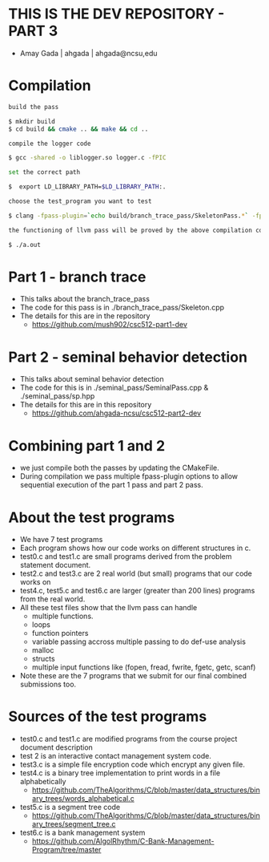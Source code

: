 # THIS IS THE DEV REPOSITORY - PART 3
- Amay Gada | ahgada | ahgada@ncsu,edu

# Compilation

```bash
build the pass

$ mkdir build
$ cd build && cmake .. && make && cd ..

compile the logger code

$ gcc -shared -o liblogger.so logger.c -fPIC

set the correct path

$  export LD_LIBRARY_PATH=$LD_LIBRARY_PATH:.

choose the test_program you want to test

$ clang -fpass-plugin=`echo build/branch_trace_pass/SkeletonPass.*` -fpass-plugin=`echo build/seminal_pass/SeminalPass.*` -g test<choose>.c -L. -llogger

the functioning of llvm pass will be proved by the above compilation command, however if you wish to run the binary output:

$ ./a.out

```

# Part 1 - branch trace
- This talks about the branch_trace_pass
- The code for this pass is in ./branch_trace_pass/Skeleton.cpp
- The details for this are in the repository
    - https://github.com/mush902/csc512-part1-dev

# Part 2 - seminal behavior detection
- This talks about seminal behavior detection
- The code for this is in ./seminal_pass/SeminalPass.cpp   &   ./seminal_pass/sp.hpp
- The details for this are in this repository
    - https://github.com/ahgada-ncsu/csc512-part2-dev
 
# Combining part 1 and 2
- we just compile both the passes by updating the CMakeFile.
- During compilation we pass multiple fpass-plugin options to allow sequential execution of the part 1 pass and part 2 pass.

# About the test programs
- We have 7 test programs
- Each program shows how our code works on different structures in c.
- test0.c and test1.c are small programs derived from the problem statement document.
- test2.c and test3.c are 2 real world (but small) programs that our code works on
- test4.c, test5.c and test6.c are larger (greater than 200 lines) programs from the real world.
- All these test files show that the llvm pass can handle
    - multiple functions.
    - loops
    - function pointers
    - variable passing accross multiple passing to do def-use analysis
    - malloc
    - structs
    - multiple input functions like (fopen, fread, fwrite, fgetc, getc, scanf)
- Note these are the 7 programs that we submit for our final combined submissions too.

# Sources of the test programs
- test0.c and test1.c are modified programs from the course project document description
- test 2 is an interactive contact management system code.
- test3.c is a simple file encryption code which encrypt any given file.
- test4.c is a binary tree implementation to print words in a file alphabetically
    - https://github.com/TheAlgorithms/C/blob/master/data_structures/binary_trees/words_alphabetical.c
- test5.c is a segment tree code
    -  https://github.com/TheAlgorithms/C/blob/master/data_structures/binary_trees/segment_tree.c
- test6.c is a bank management system
    -  https://github.com/AlgolRhythm/C-Bank-Management-Program/tree/master
